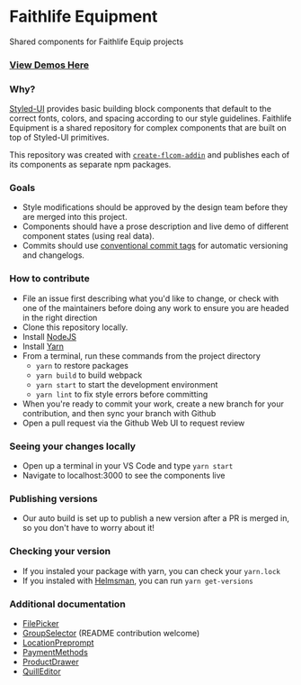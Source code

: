 # Faithlife Equipment

Shared components for Faithlife Equip projects

### [View Demos Here](https://pages.git.faithlife.dev/Logos/FaithlifeEquipment)

### Why?

[Styled-UI](https://github.com/Faithlife/styled-ui/) provides basic building block components that default to the correct fonts, colors, and spacing according to our style guidelines.
Faithlife Equipment is a shared repository for complex components that are built on top of Styled-UI primitives.

This repository was created with [`create-flcom-addin`](https://git.faithlife.dev/Logos/create-flcom-addin) and publishes each of its components as separate npm packages.

### Goals

- Style modifications should be approved by the design team before they are merged into this project.
- Components should have a prose description and live demo of different component states (using real data).
- Commits should use [conventional commit tags](https://www.conventionalcommits.org/en/v1.0.0/) for automatic versioning and changelogs.

### How to contribute

- File an issue first describing what you'd like to change, or check with one of the maintainers before doing any work to ensure you are headed in the right direction
- Clone this repository locally.
- Install [NodeJS](https://nodejs.org/en/download/)
- Install [Yarn](https://yarnpkg.com/lang/en/docs/install/)
- From a terminal, run these commands from the project directory
  - `yarn` to restore packages
  - `yarn build` to build webpack
  - `yarn start` to start the development environment
  - `yarn lint` to fix style errors before committing
- When you're ready to commit your work, create a new branch for your contribution, and then sync your branch with Github
- Open a pull request via the Github Web UI to request review

### Seeing your changes locally

- Open up a terminal in your VS Code and type `yarn start`
- Navigate to localhost:3000 to see the components live

### Publishing versions
- Our auto build is set up to publish a new version after a PR is merged in, so you don't have to worry about it!

### Checking your version
- If you instaled your package with yarn, you can check your `yarn.lock`
- If you instaled with [Helmsman](https://git.faithlife.dev/Logos/helmsman), you can run `yarn get-versions`

### Additional documentation

- [FilePicker](https://git.faithlife.dev/Logos/FaithlifeEquipment/tree/master/packages/file-picker)
- [GroupSelector](https://git.faithlife.dev/Logos/FaithlifeEquipment/tree/master/packages/group-selector) (README contribution welcome)
- [LocationPreprompt](https://git.faithlife.dev/Logos/FaithlifeEquipment/tree/master/packages/location-preprompt)
- [PaymentMethods](https://git.faithlife.dev/Logos/FaithlifeEquipment/tree/master/packages/payment-methods)
- [ProductDrawer](https://git.faithlife.dev/Logos/FaithlifeEquipment/tree/master/packages/product-drawer)
- [QuillEditor](https://git.faithlife.dev/Logos/FaithlifeEquipment/tree/master/packages/quill-editor)
